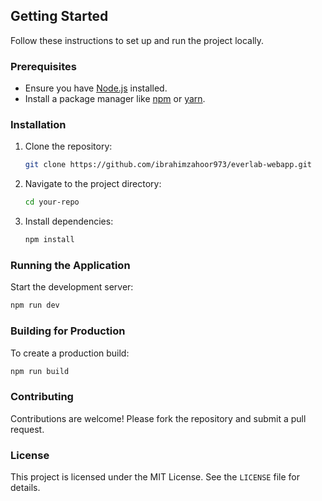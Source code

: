 ## Getting Started

Follow these instructions to set up and run the project locally.

### Prerequisites
- Ensure you have [Node.js](https://nodejs.org/) installed.
- Install a package manager like [npm](https://www.npmjs.com/) or [yarn](https://yarnpkg.com/).

### Installation
1. Clone the repository:
    ```bash
    git clone https://github.com/ibrahimzahoor973/everlab-webapp.git
    ```
2. Navigate to the project directory:
    ```bash
    cd your-repo
    ```
3. Install dependencies:
    ```bash
    npm install
    ```

### Running the Application
Start the development server:
```bash
npm run dev
```

### Building for Production
To create a production build:
```bash
npm run build
```

### Contributing
Contributions are welcome! Please fork the repository and submit a pull request.

### License
This project is licensed under the MIT License. See the `LICENSE` file for details.